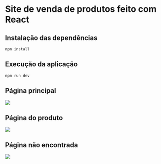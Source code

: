 # Site de venda de produtos feito com React

## Instalação das dependências
```
npm install
```

## Execução da aplicação
```
npm run dev
```

## Página principal
<img src="https://i.imgur.com/CICERpF.png" />

## Página do produto
<img src="https://i.imgur.com/HSOGDQE.png" />

## Página não encontrada
<img src="https://i.imgur.com/sZoJN5T.png" />
